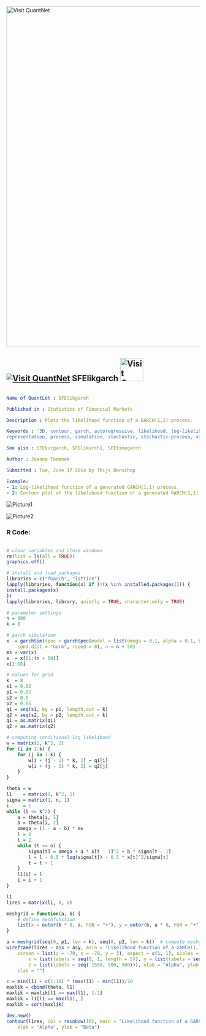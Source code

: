
[<img src="https://github.com/QuantLet/Styleguide-and-FAQ/blob/master/pictures/banner.png" width="887" alt="Visit QuantNet">](http://quantlet.de/)

## [<img src="https://github.com/QuantLet/Styleguide-and-FAQ/blob/master/pictures/qloqo.png" alt="Visit QuantNet">](http://quantlet.de/) **SFElikgarch** [<img src="https://github.com/QuantLet/Styleguide-and-FAQ/blob/master/pictures/QN2.png" width="60" alt="Visit QuantNet 2.0">](http://quantlet.de/)

```yaml

Name of QuantLet : SFElikgarch

Published in : Statistics of Financial Markets

Description : Plots the likelihood function of a GARCH(1,1) process.

Keywords : '3D, contour, garch, autoregressive, likelihood, log-likelihood, model, plot, graphical
representation, process, simulation, stochastic, stochastic-process, volatility, contour'

See also : SFEkurgarch, SFElikarch1, SFEtimegarch

Author : Joanna Tomanek

Submitted : Tue, June 17 2014 by Thijs Benschop

Example: 
- 1: Log-likelihood function of a generated GARCH(1,1) process.
- 2: Contour plot of the likelihood function of a generated GARCH(1,1) process.

```

![Picture1](SFElikgarch_1-1.png)

![Picture2](SFElikgarch_2-1.png)


### R Code:
```r

# clear variables and close windows
rm(list = ls(all = TRUE))
graphics.off()

# install and load packages
libraries = c("fGarch", "lattice")
lapply(libraries, function(x) if (!(x %in% installed.packages())) {
install.packages(x)
})
lapply(libraries, library, quietly = TRUE, character.only = TRUE)

# parameter settings
n = 500
k = 8

# garch simulation
x  = garchSim(spec = garchSpec(model = list(omega = 0.1, alpha = 0.1, beta = 0.8), 
    cond.dist = "norm", rseed = 0), n = n + 50)
ms = var(x)
x  = x[51:(n + 50)]
x[1:10]

# values for grid
k  = 8
s1 = 0.02
p1 = 0.02
s2 = 0.5
p2 = 0.05
q1 = seq(s1, by = p1, length.out = k)
q2 = seq(s2, by = p2, length.out = k)
q1 = as.matrix(q1)
q2 = as.matrix(q2)

# computing conditional log likelihood
w = matrix(1, k^2, 2)
for (i in 1:k) {
    for (j in 1:k) {
        w[i + (j - 1) * k, 1] = q1[i]
        w[i + (j - 1) * k, 2] = q2[j]
    }
}

theta = w
l1    = matrix(1, k^2, 1)
sigma = matrix(1, n, 1)
i     = 1
while (i <= k^2) {
    a = theta[i, 1]
    b = theta[i, 2]
    omega = (1 - a - b) * ms
    l = 0
    t = 2
    while (t <= n) {
        sigma[t] = omega + a * x[t - 1]^2 + b * sigma[t - 1]
        l = l - 0.5 * log(sigma[t]) - 0.5 * x[t]^2/sigma[t]
        t = t + 1
    }
    l1[i] = l
    i = i + 1
}

l1
l1res = matrix(l1, 8, 8)

meshgrid = function(a, b) {
    # define meshfunction
    list(x = outer(b * 0, a, FUN = "+"), y = outer(b, a * 0, FUN = "+"))
}

a = meshgrid(seq(0, p1, len = k), seq(0, p2, len = k))  # compute meshgrid
wireframe(l1res ~ a$x + a$y, main = "Likelihood function of a GARCH(1,1) Process", 
    screen = list(z = -70, x = -70, y = 3), aspect = c(1, 1), scales = list(arrows = FALSE, 
        x = list(labels = seq(0, 1, length = 5)), y = list(labels = seq(0, 1, length = 6)), 
        z = list(labels = seq(-1500, 500, 500))), xlab = "Alpha", ylab = "Beta", 
    zlab = "")

c = min(l1) + c(1:19) * (max(l1) - min(l1))/20
maxlik = cbind(theta, l1)
maxlik = maxlik[l1 == max(l1), 1:2]
maxlik = l1[l1 == max(l1), ]
maxlik = sort(maxlik)

dev.new()
contour(l1res, col = rainbow(10), main = "Likelihood function of a GARCH(1,1) Process", 
    xlab = "Alpha", ylab = "Beta")

```
